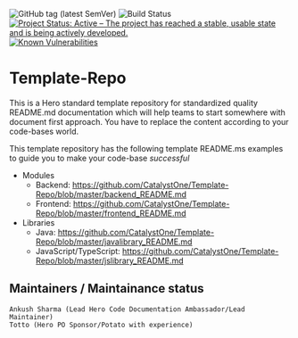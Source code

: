 
![GitHub tag (latest SemVer)](https://img.shields.io/github/v/tag/Cantara/microservice-baseline) ![Build Status](https://jenkins.quadim.ai/buildStatus/icon?job=microservice-baseline)  [![Project Status: Active – The project has reached a stable, usable state and is being actively developed.](http://www.repostatus.org/badges/latest/active.svg)](http://www.repostatus.org/#active)  [![Known Vulnerabilities](https://snyk.io/test/github/Cantara/microservice-baseline/badge.svg)](https://snyk.io/test/github/Cantara/microservice-baseline)

# Template-Repo

This is a Hero standard template repository for standardized quality README.md documentation which will help teams to start somewhere with document first approach. You have to replace the content according to your code-bases world. 

This template repository has the following template README.ms examples to guide you to make your code-base *successful*

* Modules
  * Backend: https://github.com/CatalystOne/Template-Repo/blob/master/backend_README.md 
  * Frontend: https://github.com/CatalystOne/Template-Repo/blob/master/frontend_README.md
* Libraries 
  * Java: https://github.com/CatalystOne/Template-Repo/blob/master/javalibrary_README.md
  * JavaScript/TypeScript: https://github.com/CatalystOne/Template-Repo/blob/master/jslibrary_README.md

## Maintainers / Maintainance status
```
Ankush Sharma (Lead Hero Code Documentation Ambassador/Lead Maintainer)
Totto (Hero PO Sponsor/Potato with experience)
```

